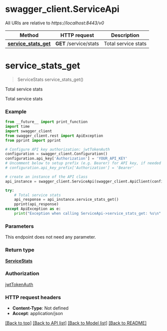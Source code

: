 # swagger_client.ServiceApi

All URIs are relative to *https://localhost:8443/v0*

Method | HTTP request | Description
------------- | ------------- | -------------
[**service_stats_get**](ServiceApi.md#service_stats_get) | **GET** /service/stats | Total service stats


# **service_stats_get**
> ServiceStats service_stats_get()

Total service stats

Total service stats

### Example
```python
from __future__ import print_function
import time
import swagger_client
from swagger_client.rest import ApiException
from pprint import pprint

# Configure API key authorization: jwtTokenAuth
configuration = swagger_client.Configuration()
configuration.api_key['Authorization'] = 'YOUR_API_KEY'
# Uncomment below to setup prefix (e.g. Bearer) for API key, if needed
# configuration.api_key_prefix['Authorization'] = 'Bearer'

# create an instance of the API class
api_instance = swagger_client.ServiceApi(swagger_client.ApiClient(configuration))

try:
    # Total service stats
    api_response = api_instance.service_stats_get()
    pprint(api_response)
except ApiException as e:
    print("Exception when calling ServiceApi->service_stats_get: %s\n" % e)
```

### Parameters
This endpoint does not need any parameter.

### Return type

[**ServiceStats**](ServiceStats.md)

### Authorization

[jwtTokenAuth](../README.md#jwtTokenAuth)

### HTTP request headers

 - **Content-Type**: Not defined
 - **Accept**: application/json

[[Back to top]](#) [[Back to API list]](../README.md#documentation-for-api-endpoints) [[Back to Model list]](../README.md#documentation-for-models) [[Back to README]](../README.md)

